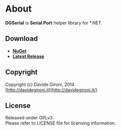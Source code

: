About
===

**DGSerial** is **Serial Port** helper library for *.NET.

## Download

+ **[NuGet](https://www.nuget.org/packages/DG.Serial)**
+ **[Latest Release](../../releases/latest)** 

Copyright
---
Copyright (c) Davide Gironi, 2014  
[http://davidegironi.it](http://davidegironi.it/)  

License
---
Released under GPLv3.  
Please refer to LICENSE file for licensing information.

